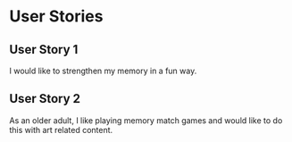 # User Stories

## User Story 1

 I would like to strengthen my memory in a fun way.

## User Story 2

 As an older adult, I like playing memory match games and would like to do this with art related content.